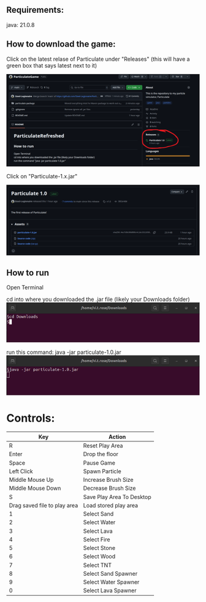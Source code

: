 ## Requirements: 
  java: 21.0.8


## How to download the game:
  Click on the latest relase of Particulate under "Releases" (this will have a green box that says latest next to it)
  
  ![alt text](readmeImages/releases_location.png "releases_location image")

  Click on "Particulate-1.x.jar"

  ![alt text](readmeImages/release_page.png "release page image")

## How to run
  Open Terminal 

  cd into where you downloaded the .jar file (likely your Downloads folder)\
  ![alt text](readmeImages/cd_command.png "release page image")
  
  
  run this command: java -jar particulate-1.0.jar
  ![alt text](readmeImages/run_command.png "release page image")
  
# Controls:

| Key | Action |
|-----|--------|
|R| Reset Play Area|
|Enter| Drop the floor|
|Space| Pause Game|
|Left Click| Spawn Particle|
|Middle Mouse Up| Increase Brush Size|
|Middle Mouse Down| Decrease Brush Size|
|S| Save Play Area To Desktop|
|Drag saved file to play area| Load stored play area|
|1|Select Sand|
|2|Select Water|
|3|Select Lava|
|4|Select Fire|
|5|Select Stone|
|6|Select Wood|
|7|Select TNT|
|8|Select Sand Spawner|
|9|Select Water Spawner|
|0|Select Lava Spawner|

